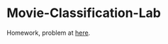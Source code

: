 # Movie-Classification-Lab
Homework, problem at [here](https://www.kaggle.com/datasets/aigamer/movie-lens-dataset).
